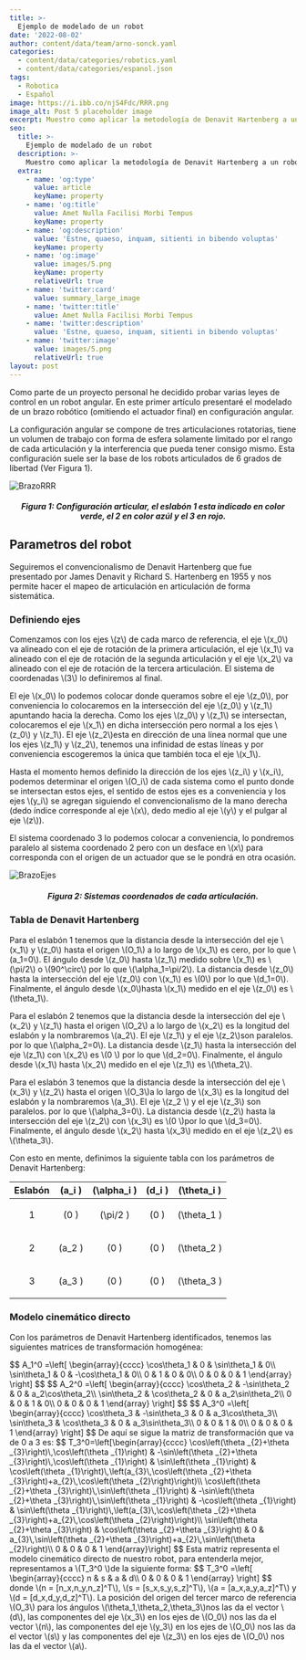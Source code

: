 ```yaml
---
title: >-
  Ejemplo de modelado de un robot
date: '2022-08-02'
author: content/data/team/arno-sonck.yaml
categories:
  - content/data/categories/robotics.yaml
  - content/data/categories/espanol.json
tags:
  - Robotica
  - Español
image: https://i.ibb.co/njS4Fdc/RRR.png
image_alt: Post 5 placeholder image
excerpt: Muestro como aplicar la metodología de Denavit Hartenberg a un robot angular.
seo:
  title: >-
    Ejemplo de modelado de un robot
  description: >-
    Muestro como aplicar la metodología de Denavit Hartenberg a un robot angular.
  extra:
    - name: 'og:type'
      value: article
      keyName: property
    - name: 'og:title'
      value: Amet Nulla Facilisi Morbi Tempus
      keyName: property
    - name: 'og:description'
      value: 'Estne, quaeso, inquam, sitienti in bibendo voluptas'
      keyName: property
    - name: 'og:image'
      value: images/5.png
      keyName: property
      relativeUrl: true
    - name: 'twitter:card'
      value: summary_large_image
    - name: 'twitter:title'
      value: Amet Nulla Facilisi Morbi Tempus
    - name: 'twitter:description'
      value: 'Estne, quaeso, inquam, sitienti in bibendo voluptas'
    - name: 'twitter:image'
      value: images/5.png
      relativeUrl: true
layout: post
---
```


<head>
<title>MathJax TeX Test Page</title>
<script src="https://polyfill.io/v3/polyfill.min.js?features=es6"></script>
<script type="text/javascript" id="MathJax-script" async
  src="https://cdn.jsdelivr.net/npm/mathjax@3/es5/tex-chtml.js">
</script>
</head>
<body>
Como parte de un proyecto personal he decidido probar varias leyes de control en un robot angular. En este primer artículo presentaré el modelado de un brazo robótico (omitiendo el actuador final) en configuración angular.

La configuración angular se compone de tres articulaciones rotatorias, tiene un volumen de trabajo con forma de esfera solamente limitado por el rango de cada articulación y la interferencia que pueda tener consigo mismo. Esta configuración suele ser la base de los robots articulados de 6 grados de libertad (Ver Figura 1).

![BrazoRRR](https://i.ibb.co/njS4Fdc/RRR.png)
<h5><center> Figura 1: Configuración articular, el eslabón 1 esta indicado en color verde, el 2 en color azúl y el 3 en rojo. </center></h5>

<h2> Parametros del robot </h2>
Seguiremos el convencionalismo  de Denavit Hartenberg que fue presentado por James Denavit y Richard S. Hartenberg en 1955 y nos permite hacer el mapeo de articulación en articulación de forma sistemática.

<h3> Definiendo ejes </h3>
<p>Comenzamos con los ejes \(z\) de cada marco de referencia, el eje \(x_0\) va alineado con el eje de rotación de la primera articulación, el eje \(x_1\) va alineado con el eje de rotación de la segunda articulación y el eje \(x_2\) va alineado con el eje de rotación de la tercera articulación. El sistema de coordenadas \(3\) lo definiremos al final.</p>
<p>El eje \(x_0\) lo podemos colocar donde queramos sobre el eje \(z_0\), por conveniencia lo colocaremos en la intersección del eje \(z_0\) y \(z_1\) apuntando hacia la derecha. Como los ejes \(z_0\) y \(z_1\) se intersectan, colocaremos el eje \(x_1\) en dicha intersección pero normal a los ejes \(z_0\) y \(z_1\). El eje \(z_2\)esta en dirección de una línea normal que une los ejes \(z_1\) y \(z_2\), tenemos una infinidad de estas líneas y por conveniencia escogeremos la única que también toca el eje \(x_1\).</p>
<p>Hasta el momento hemos definido la dirección de los ejes \(z_i\) y \(x_i\), podemos determinar el origen \(O_i\) de cada sistema como el punto donde se intersectan estos ejes, el sentido de estos ejes es a conveniencia y los ejes \(y_i\) se agregan siguiendo el convencionalismo de la mano derecha (dedo índice corresponde al eje \(x\), dedo medio al eje \(y\) y el pulgar al eje \(z\)).</p>
<p>El sistema coordenado 3 lo podemos colocar a conveniencia, lo pondremos paralelo al sistema coordenado 2 pero con un desface en \(x\) para corresponda con el origen de un actuador que se le pondrá en otra ocasión.</p>

![BrazoEjes](https://i.ibb.co/BgVYm2d/Esquema-RRR.png)
<h5><center> Figura 2: Sistemas coordenados de cada articulación. </center></h5>
<h3>Tabla de Denavit Hartenberg</h3>
<p>Para el eslabón 1 tenemos que la distancia desde la intersección del eje \(x_1\) y \(z_0\) hasta el origen \(O_1\) a lo largo de \(x_1\) es cero, por lo que \(a_1=0\). El ángulo desde \(z_0\) hasta \(z_1\) medido sobre \(x_1\) es \(\pi/2\) o \(90^\circ\) por lo que \(\alpha_1=\pi/2\). La distancia desde \(z_0\) hasta la intersección del eje \(z_0\) con \(x_1\) es \(0\) por lo que \(d_1=0\). Finalmente, el ángulo desde \(x_0\)hasta \(x_1\) medido en el eje \(z_0\) es \(\theta_1\).</p>
<p>Para el eslabón 2 tenemos que la distancia desde la intersección del eje \(x_2\) y \(z_1\) hasta el origen \(O_2\) a lo largo de \(x_2\) es la longitud del eslabón y la nombraremos \(a_2\). El eje \(z_1\) y el eje \(z_2\)son paralelos. por lo que \(\alpha_2=0\). La distancia desde \(z_1\) hasta la intersección del eje \(z_1\) con \(x_2\) es \(0 \) por lo que \(d_2=0\). Finalmente, el ángulo desde \(x_1\) hasta \(x_2\) medido en el eje \(z_1\) es \(\theta_2\).</p>
<p>Para el eslabón 3 tenemos que la distancia desde la intersección del eje \(x_3\) y \(z_2\) hasta el origen \(O_3\)a lo largo de \(x_3\) es la longitud del eslabón y la nombraremos \(a_3\). El eje \(z_2 \) y el eje \(z_3\) son paralelos. por lo que \(\alpha_3=0\). La distancia desde \(z_2\) hasta la intersección del eje \(z_2\) con \(x_3\) es \(0 \)por lo que \(d_3=0\). Finalmente, el ángulo desde \(x_2\) hasta \(x_3\) medido en el eje \(z_2\) es \(\theta_3\).</p>
<p>Con esto en mente, definimos la siguiente tabla con los parámetros de Denavit Hartenberg:</p>

| Eslabón | \(a_i \)| \(\alpha_i \) | \(d_i \)| \(\theta_i \)|
|:-------:|:-----:|:-----------:|:-----:|:----------:|
|    1    |  <p>\(0 \)</p> |  <p>\(\pi/2 \)</p>   |  <p>\(0 \)</p> | <p>\(\theta_1 \)</p>|
|    2    | <p>\(a_2 \)</p>|     <p>\(0 \)</p>    |  <p>\(0 \)</p> | <p>\(\theta_2 \)</p>|
|    3    | <p>\(a_3 \)</p>|     <p>\(0 \)</p>    |  <p>\(0 \)</p> | <p>\(\theta_3 \)</p>|

<h3>Modelo cinemático directo</h3>
<p>Con los parámetros de Denavit Hartenberg identificados, tenemos las siguientes matrices de transformación homogénea:</p>
$$
A_1^0 =\left[ \begin{array}{cccc}
\cos\theta_1 & 0 &  \sin\theta_1 & 0\\
\sin\theta_1 & 0 & -\cos\theta_1 & 0\\
     0      & 1 &       0      & 0\\
     0      & 0 &       0      & 1
\end{array} \right]
$$
$$
A_2^0 =\left[ \begin{array}{cccc}
\cos\theta_2 & -\sin\theta_2 &  0 & a_2\cos\theta_2\\
\sin\theta_2 &  \cos\theta_2 &  0 & a_2\sin\theta_2\\
      0      &        0      &  1 &       0\\
      0      &        0      &  0 & 1
\end{array} \right]
$$
$$
A_3^0 =\left[ \begin{array}{cccc}
\cos\theta_3 & -\sin\theta_3 &  0 & a_3\cos\theta_3\\
\sin\theta_3 &  \cos\theta_3 &  0 & a_3\sin\theta_3\\
      0      &       0       &  1 &       0\\
      0      &       0       &  0 &       1
\end{array} \right]
$$
De aquí se sigue la matriz de transformación que va de 0 a 3 es:
$$
T_3^0=\left[\begin{array}{cccc} \cos\left(\theta _{2}+\theta _{3}\right)\,\cos\left(\theta _{1}\right) & -\sin\left(\theta _{2}+\theta _{3}\right)\,\cos\left(\theta _{1}\right) & \sin\left(\theta _{1}\right) & \cos\left(\theta _{1}\right)\,\left(a_{3}\,\cos\left(\theta _{2}+\theta _{3}\right)+a_{2}\,\cos\left(\theta _{2}\right)\right)\\ \cos\left(\theta _{2}+\theta _{3}\right)\,\sin\left(\theta _{1}\right) & -\sin\left(\theta _{2}+\theta _{3}\right)\,\sin\left(\theta _{1}\right) & -\cos\left(\theta _{1}\right) & \sin\left(\theta _{1}\right)\,\left(a_{3}\,\cos\left(\theta _{2}+\theta _{3}\right)+a_{2}\,\cos\left(\theta _{2}\right)\right)\\ \sin\left(\theta _{2}+\theta _{3}\right) & \cos\left(\theta _{2}+\theta _{3}\right) & 0 & a_{3}\,\sin\left(\theta _{2}+\theta _{3}\right)+a_{2}\,\sin\left(\theta _{2}\right)\\ 0 & 0 & 0 & 1 \end{array}\right]
$$
Esta matriz representa el modelo cinemático directo de nuestro robot, para entenderla mejor, representamos a \(T_3^0 \)de la siguiente forma:
$$
T_3^0 =\left[ \begin{array}{cccc}
      n      &       s       &  a &       d\\
      0      &       0       &  0 &       1
\end{array} \right]
$$
donde \(n = [n_x,n_y,n_z]^T\), \(s = [s_x,s_y,s_z]^T\), \(a = [a_x,a_y,a_z]^T\) y \(d = [d_x,d_y,d_z]^T\).
La posición del origen del tercer marco de referencia \(O_3\) para los ángulos \(\theta_1,\theta_2,\theta_3\)nos las da el vector \(d\), las componentes del eje \(x_3\) en los ejes de \(O_0\) nos las da el vector \(n\), las componentes del eje \(y_3\) en los ejes de \(O_0\) nos las da el vector \(s\) y las componentes del eje \(z_3\) en los ejes de \(O_0\) nos las da el vector \(a\).

</body>